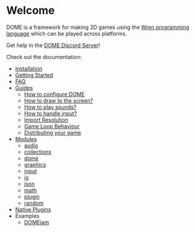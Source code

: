Welcome
============

DOME is a framework for making 2D games using the [Wren programming language](http://wren.io) which can be played across platforms.

Get help in the [DOME Discord Server](https://discord.gg/Py96zeH)!

Check out the documentation:

* [Installation](installation)
* [Getting Started](getting-started)
* [FAQ](faq)
* [Guides](guides)
  * [How to configure DOME](guides/use-dome)
  * [How to draw to the screen?](guides/draw)
  * [How to play sounds?](guides/audio)
  * [How to handle input?](guides/input)
  * [Import Resolution](guides/module-imports)
  * [Game Loop Behaviour](guides/game-loop)
  * [Distributing your game](guides/distribution)
* [Modules](modules/)
  * [audio](modules/audio)
  * [collections](modules/collections)
  * [dome](modules/dome)
  * [graphics](modules/graphics)
  * [input](modules/input)
  * [io](modules/io)
  * [json](modules/json)
  * [math](modules/math)
  * [plugin](modules/plugin)
  * [random](modules/random)
* [Native Plugins](plugins/)
* Examples
  * [DOMEjam](https://itch.io/jam/domejam)
